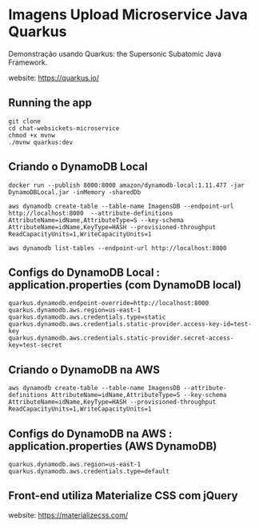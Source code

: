 # Imagens Upload Microservice Java Quarkus

Demonstração usando Quarkus: the Supersonic Subatomic Java Framework.

website: https://quarkus.io/

## Running the app

```
git clone
cd chat-websickets-microservice
chmod +x mvnw
./mvnw quarkus:dev
```

## Criando o DynamoDB Local

```
docker run --publish 8000:8000 amazon/dynamodb-local:1.11.477 -jar DynamoDBLocal.jar -inMemory -sharedDb

aws dynamodb create-table --table-name ImagensDB --endpoint-url http://localhost:8000  --attribute-definitions AttributeName=idName,AttributeType=S --key-schema AttributeName=idName,KeyType=HASH --provisioned-throughput ReadCapacityUnits=1,WriteCapacityUnits=1

aws dynamodb list-tables --endpoint-url http://localhost:8000
```

## Configs do DynamoDB Local : application.properties (com DynamoDB local)

```
quarkus.dynamodb.endpoint-override=http://localhost:8000
quarkus.dynamodb.aws.region=us-east-1
quarkus.dynamodb.aws.credentials.type=static
quarkus.dynamodb.aws.credentials.static-provider.access-key-id=test-key
quarkus.dynamodb.aws.credentials.static-provider.secret-access-key=test-secret
```

## Criando o DynamoDB na AWS

```
aws dynamodb create-table --table-name ImagensDB --attribute-definitions AttributeName=idName,AttributeType=S --key-schema AttributeName=idName,KeyType=HASH --provisioned-throughput ReadCapacityUnits=1,WriteCapacityUnits=1
```

## Configs do DynamoDB na AWS : application.properties (AWS DynamoDB)

```
quarkus.dynamodb.aws.region=us-east-1
quarkus.dynamodb.aws.credentials.type=default
```

## Front-end utiliza Materialize CSS com jQuery

website: https://materializecss.com/
